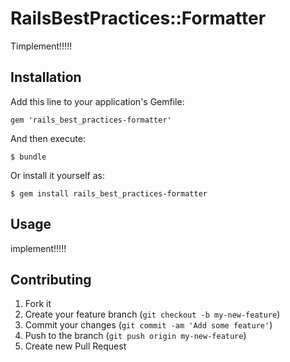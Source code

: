 # RailsBestPractices::Formatter

Timplement!!!!!

## Installation

Add this line to your application's Gemfile:

    gem 'rails_best_practices-formatter'

And then execute:

    $ bundle

Or install it yourself as:

    $ gem install rails_best_practices-formatter

## Usage

implement!!!!!

## Contributing

1. Fork it
2. Create your feature branch (`git checkout -b my-new-feature`)
3. Commit your changes (`git commit -am 'Add some feature'`)
4. Push to the branch (`git push origin my-new-feature`)
5. Create new Pull Request
